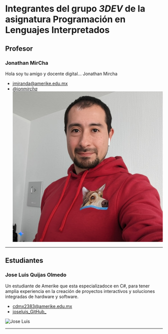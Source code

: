 # Integrantes del grupo _3DEV_ de la asignatura Programación en Lenguajes Interpretados

## Profesor

### Jonathan MirCha

Hola soy tu amigo y docente digital... Jonathan Mircha

- [jmiranda@amerike.edu.mx](jmiranda@amerike.edu.mx)
- [_@jonmircha_](https://github.com/jonmircha)
  ![Jonathan MirCha](./img/jonmirchaia.jpeg)

---

## Estudiantes

  ### Jose Luis Quijas Olmedo
 
   Un estudiante de Amerike que esta especializadoce en C#, para tener amplia experiencia en la creación de proyectos interactivos y soluciones integradas de hardware y software.
 
   - [cdmx2383@amerike.edu.mx](cdmx2383@amerike.edu.mx) 
   - [joseluis_GitHub_](https://github.com/tu-usuario) 
 
   ![Jose Luis](./img/tu-foto.jpg) 
 
   ---